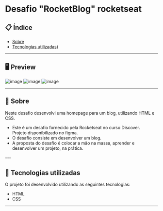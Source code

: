 # Desafio "RocketBlog" rocketseat

## 📋 Índice

- [Sobre](#-Sobre)
- [Tecnologias utilizadas](#-Tecnologias-utilizadas))

---

## 🖥 Preview 

![image](https://github.com/Scobin12/desafio_rocketBlog/assets/57958764/57fa4406-251b-49f2-a97f-aa89f1f09f23)
![image](https://github.com/Scobin12/desafio_rocketBlog/assets/57958764/ed45b237-3f30-4edd-a6ad-84cd1ab5857a)
![image](https://github.com/Scobin12/desafio_rocketBlog/assets/57958764/3b658674-61e3-4f09-8381-b1219b89fea5)

---

## 📖 Sobre 

Neste desafio desenvolvi uma homepage para um blog, utilizando HTML e CSS.<br>

<ul>
  <li>
    Este é um desafio fornecido pela Rocketseat no curso Discover. 
    <br>
    Projeto disponibilizado no figma.
  </li>
  <li>
    O desafio consiste em desenvolver um blog.
  </li>
  <li>
    A proposta do desafio é colocar a mão na massa, aprender e desenvolver um projeto, na prática.
  </li>
</ul>
--- 

## 🚀 Tecnologias utilizadas

O projeto foi desenvolvido utilizando as seguintes tecnologias:

- HTML
- CSS
  
--- 
